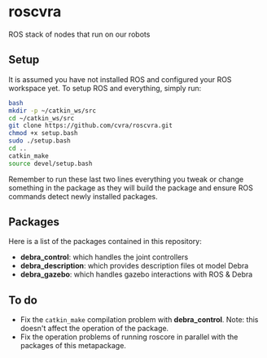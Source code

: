 roscvra
=======
ROS stack of nodes that run on our robots

Setup
-----
It is assumed you have not installed ROS and configured your ROS workspace yet.
To setup ROS and everything, simply run:
```bash
bash
mkdir -p ~/catkin_ws/src
cd ~/catkin_ws/src
git clone https://github.com/cvra/roscvra.git
chmod +x setup.bash
sudo ./setup.bash
cd ..
catkin_make
source devel/setup.bash
```

Remember to run these last two lines everything you tweak or change something in the package as they will build the package and ensure ROS commands detect newly installed packages.

Packages
--------
Here is a list of the packages contained in this repository:
* **debra_control**: which handles the joint controllers
* **debra_description**: which provides description files ot model Debra
* **debra_gazebo**: which handles gazebo interactions with ROS & Debra


To do
-----
* Fix the `catkin_make` compilation problem with **debra_control**. Note: this
doesn't affect the operation of the package.
* Fix the operation problems of running roscore in parallel with the packages
of this metapackage.
